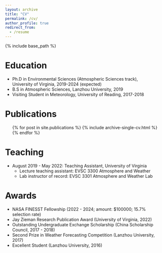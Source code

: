 ```yaml
---
layout: archive
title: "CV"
permalink: /cv/
author_profile: true
redirect_from:
  - /resume
---
```


{% include base_path %}

Education
======
* Ph.D in Environmental Sciences (Atmospheric Sciences track), University of Virginia, 2019-2024 (expected)
* B.S in Atmospheric Sciences, Lanzhou University, 2019
* Visiting Student in Meteorology, University of Reading, 2017-2018

Publications
======
  <ul>{% for post in site.publications %}
    {% include archive-single-cv.html %}
  {% endfor %}</ul>
  
Teaching
======
* August 2019 - May 2022: Teaching Assistant, University of Virginia
  * Lecture teaching assistant: EVSC 3300 Atmosphere and Weather
  * Lab instructor of record: EVSC 3301 Atmosphere and Weather Lab
 
Awards
======
* NASA FINESST Fellowship (2022 - 2024; amount: \$100000; 15.7% selection rate)
* Jay Zieman Research Publication Award (University of Virginia, 2022)
* Outstanding Undergraduate Exchange Scholarship (China Scholarship Council, 2017 - 2018)
* Second Prize in Weather Forecasting Competition (Lanzhou University, 2017)
* Excellent Student (Lanzhou University, 2016)
